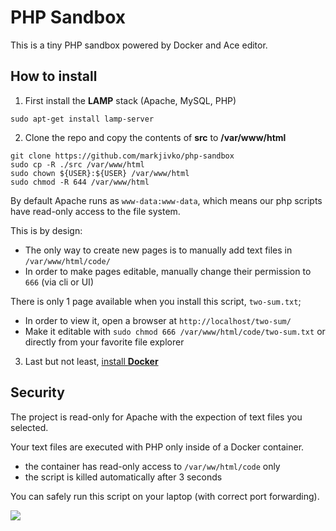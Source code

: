 # PHP Sandbox

This is a tiny PHP sandbox powered by Docker and Ace editor.

## How to install

1. First install the **LAMP** stack (Apache, MySQL, PHP)

```
sudo apt-get install lamp-server
```

2. Clone the repo and copy the contents of **src** to **/var/www/html**

```
git clone https://github.com/markjivko/php-sandbox
sudo cp -R ./src /var/www/html
sudo chown ${USER}:${USER} /var/www/html
sudo chmod -R 644 /var/www/html
```

By default Apache runs as `www-data:www-data`, which means our php scripts have read-only access to the file system.

This is by design:
 * The only way to create new pages is to manually add text files in `/var/www/html/code/`
 * In order to make pages editable, manually change their permission to `666` (via cli or UI)

There is only 1 page available when you install this script, `two-sum.txt`;
 * In order to view it, open a browser at `http://localhost/two-sum/`
 * Make it editable with `sudo chmod 666 /var/www/html/code/two-sum.txt` or directly from your favorite file explorer

3. Last but not least, [install **Docker**](https://docs.docker.com/engine/install/ubuntu/)

## Security

The project is read-only for Apache with the expection of text files you selected.

Your text files are executed with PHP only inside of a Docker container.
* the container has read-only access to `/var/ww/html/code` only
* the script is killed automatically after 3 seconds

You can safely run this script on your laptop (with correct port forwarding).

<img src="https://github.com/markjivko/php-sandbox/blob/main/assets/preview.gif?raw=true"/>
